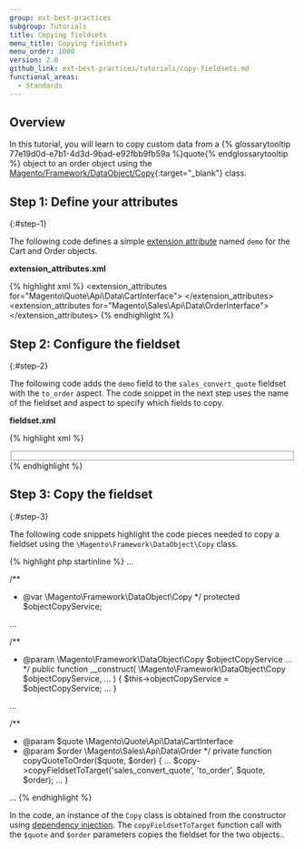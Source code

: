 ```yaml
---
group: ext-best-practices
subgroup: Tutorials
title: Copying fieldsets
menu_title: Copying fieldsets
menu_order: 1000
version: 2.0
github_link: ext-best-practices/tutorials/copy-fieldsets.md
functional_areas:
  - Standards
---
```


## Overview
In this tutorial, you will learn to copy custom data from a {% glossarytooltip 77e19d0d-e7b1-4d3d-9bad-e92fbb9fb59a %}quote{% endglossarytooltip %} object to an order object using the [Magento/Framework/DataObject/Copy][0]{:target="_blank"} class.

## Step 1: Define your attributes
{:#step-1}

The following code defines a simple [extension attribute][1] named `demo` for the Cart and Order objects.

**extension_attributes.xml**

{% highlight xml %}
<config xmlns:xsi="http://www.w3.org/2001/XMLSchema-instance" xsi:noNamespaceSchemaLocation="Api/etc/extension_attributes.xsd">
  <extension_attributes for="Magento\Quote\Api\Data\CartInterface">
    <attribute code="demo" type="string" />
  </extension_attributes>
  <extension_attributes for="Magento\Sales\Api\Data\OrderInterface">
      <attribute code="demo" type="string" />
  </extension_attributes>
</config>
{% endhighlight %}

## Step 2: Configure the fieldset
{:#step-2}

The following code adds the `demo` field to the `sales_convert_quote` fieldset with the `to_order` aspect.
The code snippet in the next step uses the name of the fieldset and aspect to specify which fields to copy.

**fieldset.xml**

{% highlight xml %}
<config xmlns:xsi="http://www.w3.org/2001/XMLSchema-instance" xsi:noNamespaceSchemaLocation="DataObject/etc/fieldset.xsd">
  <scope id="global">
    <fieldset id="sales_convert_quote">
      <field name="demo">
        <aspect name="to_order" />
      </field>
    </fieldset>
  </scope>
</config>
{% endhighlight %}

## Step 3: Copy the fieldset
{:#step-3}

The following code snippets highlight the code pieces needed to copy a fieldset using the `\Magento\Framework\DataObject\Copy` class.

{% highlight php startinline %}
...

/**
 * @var \Magento\Framework\DataObject\Copy
 */
protected $objectCopyService;

...

/**
 * @param \Magento\Framework\DataObject\Copy $objectCopyService
  ...
 */
public function __construct(
  \Magento\Framework\DataObject\Copy $objectCopyService,
  ...
) {
    $this->objectCopyService = $objectCopyService;
    ...
  }

...

/**
 * @param $quote \Magento\Quote\Api\Data\CartInterface
 * @param $order \Magento\Sales\Api\Data\Order
 */
private function copyQuoteToOrder($quote, $order)
{
  ...
  $copy->copyFieldsetToTarget('sales_convert_quote', 'to_order', $quote, $order);
  ...
}

...
{% endhighlight %}


In the code, an instance of the `Copy` class is obtained from the constructor using [dependency injection][2].
The `copyFieldsetToTarget` function call with the `$quote` and `$order` parameters copies the fieldset for the two objects..

[0]:https://github.com/magento/magento2/blob/2.0/lib/internal/Magento/Framework/DataObject/Copy.php
[1]:{{page.baseurl}}/extension-dev-guide/attributes.html
[2]:{{page.baseurl}}/extension-dev-guide/depend-inj.html
